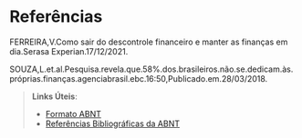 # Referências

FERREIRA,V.Como sair do descontrole financeiro e manter as finanças em dia.Serasa Experian.17/12/2021. 

SOUZA,L.et.al.Pesquisa.revela.que.58%.dos.brasileiros.não.se.dedicam.às.próprias.finanças.agenciabrasil.ebc.16:50,Publicado.em.28/03/2018. 


> **Links Úteis**:
> - [Formato ABNT](https://www.normastecnicas.com/abnt/trabalhos-academicos/referencias/)
> - [Referências Bibliográficas da ABNT](https://comunidade.rockcontent.com/referencia-bibliografica-abnt/)
